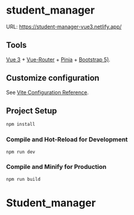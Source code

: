# student_manager

URL: https://student-manager-vue3.netlify.app/

## Tools

[Vue 3](https://vuejs.org/) + [Vue-Router](https://router.vuejs.org/) + [Pinia](https://pinia.vuejs.org/) + [Bootstrap 5)](https://getbootstrap.com/).

## Customize configuration

See [Vite Configuration Reference](https://vitejs.dev/config/).

## Project Setup

```sh
npm install
```

### Compile and Hot-Reload for Development

```sh
npm run dev
```

### Compile and Minify for Production

```sh
npm run build
```

# Student_manager
